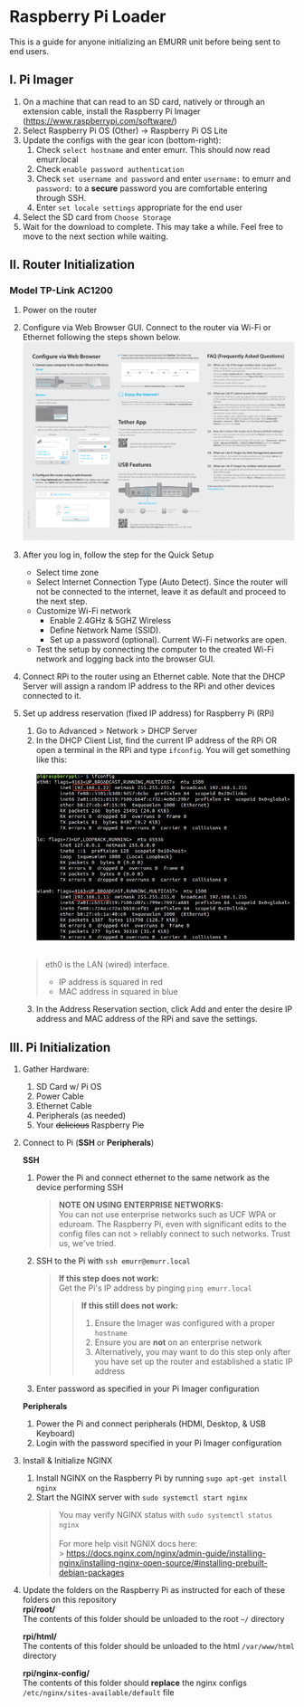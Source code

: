 # Raspberry Pi Loader

This is a guide for anyone initializing an EMURR unit before being sent to end users.

## I. Pi Imager

1. On a machine that can read to an SD card, natively or through an extension cable, install the Raspberry Pi Imager (https://www.raspberrypi.com/software/)
2. Select Raspberry Pi OS (Other) -> Raspberry Pi OS Lite
3. Update the configs with the gear icon (bottom-right):
   1. Check `select hostname` and enter emurr. This should now read emurr.local
   2. Check `enable password authentication`
   3. Check `set username and password` and enter `username:` to emurr and `password:` to a **secure** password you are comfortable entering through SSH.
   4. Enter `set locale settings` appropriate for the end user
4. Select the SD card from `Choose Storage`
5. Wait for the download to complete. This may take a while. Feel free to move to the next section while waiting.

## II. Router Initialization

### Model TP-Link AC1200

1. Power on the router

2. Configure via Web Browser GUI. Connect to the router via Wi-Fi or Ethernet following the steps shown below. ![](/router-manual/Archer_C1200.png)

3. After you log in, follow the step for the Quick Setup

   - Select time zone
   - Select Internet Connection Type (Auto Detect). Since the router will not be connected to the internet, leave it as default and proceed to the next step.
   - Customize Wi-Fi network
     - Enable 2.4GHz & 5GHZ Wireless
     - Define Network Name (SSID).
     - Set up a password (optional). Current Wi-Fi networks are open.
   - Test the setup by connecting the computer to the created Wi-Fi network and logging back into the browser GUI.

4. Connect RPi to the router using an Ethernet cable. Note that the DHCP Server will assign a random IP address to the RPi and other devices connected to it.

5. Set up address reservation (fixed IP address) for Raspberry Pi (RPi)

   1. Go to Advanced > Network > DHCP Server
   2. In the DHCP Client List, find the current IP address of the RPi OR open a terminal in the RPi and type `ifconfig`. You will get something like this: <br><br>![](/router-manual/ifconfig-current.png)<br><br>

   > eth0 is the LAN (wired) interface.
   >
   > - IP address is squared in red
   > - MAC address in squared in blue

   3. In the Address Reservation section, click Add and enter the desire IP address and MAC address of the RPi and save the settings.

<!-- Maybe we should suggest doing this after the router setup -->

## III. Pi Initialization

1. Gather Hardware:

   1. SD Card w/ Pi OS
   2. Power Cable
   3. Ethernet Cable
   4. Peripherals (as needed)
   5. Your ~~delicious~~ Raspberry Pi~~e~~

2. Connect to Pi (**SSH** or **Peripherals**)

   **SSH**

   1. Power the Pi and connect ethernet to the same network as the device performing SSH
      > **NOTE ON USING ENTERPRISE NETWORKS:**<br> You can not use enterprise networks such as UCF WPA or eduroam. The Raspberry Pi, even with significant edits to the config files can not > reliably connect to such networks. Trust us, we've tried.
   2. SSH to the Pi with `ssh emurr@emurr.local`
      > **If this step does not work:**<br> Get the Pi's IP address by pinging `ping emurr.local`
      >
      > > **If this still does not work:**<br>
      > >
      > > 1. Ensure the Imager was configured with a proper `hostname`
      > > 2. Ensure you are **not** on an enterprise network
      > > 3. Alternatively, you may want to do this step only after you have set up the router and established a static IP address
   3. Enter password as specified in your Pi Imager configuration

   **Peripherals**

   1. Power the Pi and connect peripherals (HDMI, Desktop, & USB Keyboard)
   2. Login with the password specified in your Pi Imager configuration

3. Install & Initialize NGINX
   1. Install NGINX on the Raspberry Pi by running `sugo apt-get install nginx`
   2. Start the NGINX server with `sudo systemctl start nginx`
      > You may verify NGINX status with `sudo systemctl status nginx`<br><br> For more help visit NGNIX docs here:<br> > https://docs.nginx.com/nginx/admin-guide/installing-nginx/installing-nginx-open-source/#installing-prebuilt-debian-packages
4. Update the folders on the Raspberry Pi as instructed for each of these folders on this repository  
    **rpi/root/**<br> The contents of this folder should be unloaded to the root `~/` directory

   **rpi/html/**<br> The contents of this folder should be unloaded to the html `/var/www/html` directory

   **rpi/nginx-config/**<br> The contents of this folder should **replace** the nginx configs `/etc/nginx/sites-available/default` file
